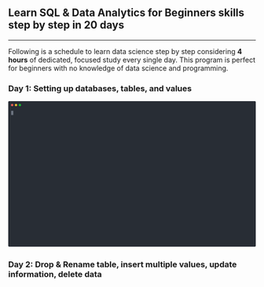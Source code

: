 ## Learn SQL & Data Analytics for Beginners skills step by step in 20 days
------------------------------------------------------

Following is a schedule to learn data science step by step considering **4 hours** of dedicated, focused study every single day. This program is perfect for beginners with no knowledge of data science and programming.

### Day 1: Setting up databases, tables, and values

![Day1](/shell/Day1.svg)

### Day 2: Drop & Rename table, insert multiple values, update information, delete data

<script id="asciicast-377926" src="https://asciinema.org/a/377926.js" async></script>
